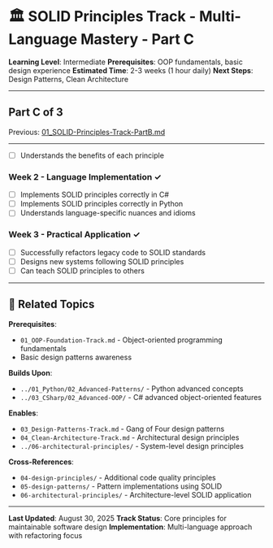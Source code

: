 # 🏛️ SOLID Principles Track - Multi-Language Mastery - Part C

**Learning Level**: Intermediate
**Prerequisites**: OOP fundamentals, basic design experience
**Estimated Time**: 2-3 weeks (1 hour daily)
**Next Steps**: Design Patterns, Clean Architecture

---

## Part C of 3

Previous: [01_SOLID-Principles-Track-PartB.md](01_SOLID-Principles-Track-PartB.md)

---

- [ ] Understands the benefits of each principle

### **Week 2 - Language Implementation ✓**

- [ ] Implements SOLID principles correctly in C#
- [ ] Implements SOLID principles correctly in Python
- [ ] Understands language-specific nuances and idioms

### **Week 3 - Practical Application ✓**

- [ ] Successfully refactors legacy code to SOLID standards
- [ ] Designs new systems following SOLID principles
- [ ] Can teach SOLID principles to others

---

## 🔗 Related Topics

**Prerequisites**:

- `01_OOP-Foundation-Track.md` - Object-oriented programming fundamentals
- Basic design patterns awareness

**Builds Upon**:

- `../01_Python/02_Advanced-Patterns/` - Python advanced concepts
- `../03_CSharp/02_Advanced-OOP/` - C# advanced object-oriented features

**Enables**:

- `03_Design-Patterns-Track.md` - Gang of Four design patterns
- `04_Clean-Architecture-Track.md` - Architectural design principles
- `../06-architectural-principles/` - System-level design principles

**Cross-References**:

- `04-design-principles/` - Additional code quality principles
- `05-design-patterns/` - Pattern implementations using SOLID
- `06-architectural-principles/` - Architecture-level SOLID application

---

**Last Updated**: August 30, 2025
**Track Status**: Core principles for maintainable software design
**Implementation**: Multi-language approach with refactoring focus

